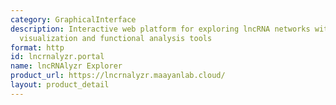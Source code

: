 ```yaml
---
category: GraphicalInterface
description: Interactive web platform for exploring lncRNA networks with expression
  visualization and functional analysis tools
format: http
id: lncrnalyzr.portal
name: lncRNAlyzr Explorer
product_url: https://lncrnalyzr.maayanlab.cloud/
layout: product_detail
---
```

